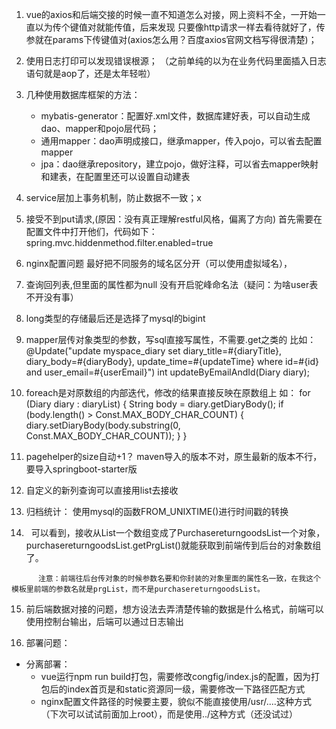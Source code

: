1. vue的axios和后端交接的时候一直不知道怎么对接，网上资料不全，一开始一直以为传个键值对就能传值，后来发现
只要像http请求一样去看待就好了，传参就在params下传键值对(axios怎么用？百度axios官网文档写得很清楚)；

2. 使用日志打印可以发现错误根源；
（之前单纯的以为在业务代码里面插入日志语句就是aop了，还是太年轻啦）

3. 几种使用数据库框架的方法：
    - mybatis-generator：配置好.xml文件，数据库建好表，可以自动生成dao、mapper和pojo层代码；
    - 通用mapper：dao声明成接口，继承mapper，传入pojo，可以省去配置mapper
    - jpa：dao继承repository，建立pojo，做好注释，可以省去mapper映射和建表，在配置里还可以设置自动建表

4. service层加上事务机制，防止数据不一致；x

5. 接受不到put请求,(原因：没有真正理解restful风格，偏离了方向)
首先需要在配置文件中打开他们，代码如下：
spring.mvc.hiddenmethod.filter.enabled=true

6. nginx配置问题
最好把不同服务的域名区分开（可以使用虚拟域名），

7. 查询回列表,但里面的属性都为null
没有开启驼峰命名法（疑问：为啥user表不开没有事）

8. long类型的存储最后还是选择了mysql的bigint

9. mapper层传对象类型的参数，写sql直接写属性，不需要.get之类的
比如：  @Update("update myspace_diary set diary_title=#{diaryTitle}, diary_body=#{diaryBody}, update_time=#{updateTime} where id=#{id} and user_email=#{userEmail}")
       int updateByEmailAndId(Diary diary);

10. foreach是对原数组的内部迭代，修改的结果直接反映在原数组上
如：
        for (Diary diary : diaryList) {
            String body = diary.getDiaryBody();
            if (body.length() > Const.MAX_BODY_CHAR_COUNT) {
                diary.setDiaryBody(body.substring(0, Const.MAX_BODY_CHAR_COUNT));
            }
        }

11. pagehelper的size自动+1？
maven导入的版本不对，原生最新的版本不行，要导入springboot-starter版

12. 自定义的新列查询可以直接用list去接收

13. 归档统计：
使用mysql的函数FROM_UNIXTIME()进行时间戳的转换

14.    可以看到，接收从List<PurchaseReturnGoods>一个数组变成了PurchasereturngoodsList一个对象，purchasereturngoodsList.getPrgList()就能获取到前端传到后台的对象数组了。
    
          注意：前端往后台传对象的时候参数名要和你封装的对象里面的属性名一致，在我这个模板里前端的参数名就是prgList，而不是purchasereturngoodsList。

15. 前后端数据对接的问题，想方设法去弄清楚传输的数据是什么格式，前端可以使用控制台输出，后端可以通过日志输出

16. 部署问题：
- 分离部署：
    - vue运行npm run build打包，需要修改congfig/index.js的配置，因为打包后的index首页是和static资源同一级，需要修改一下路径匹配方式
    - nginx配置文件路径的时候要主要，貌似不能直接使用/usr/....这种方式（下次可以试试前面加上root），而是使用../这种方式（还没试过）
